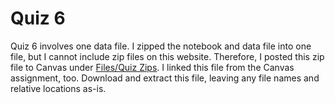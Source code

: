 # Quiz 6

Quiz 6 involves one data file.
I zipped the notebook and data file into one file, but I cannot include zip files on this website.
Therefore, I posted this zip file to Canvas under [Files/Quiz Zips](https://northeastern.instructure.com/courses/137565/files/folder/Quiz%20Zips).
I linked this file from the Canvas assignment, too.
Download and extract this file, leaving any file names and relative locations as-is.
